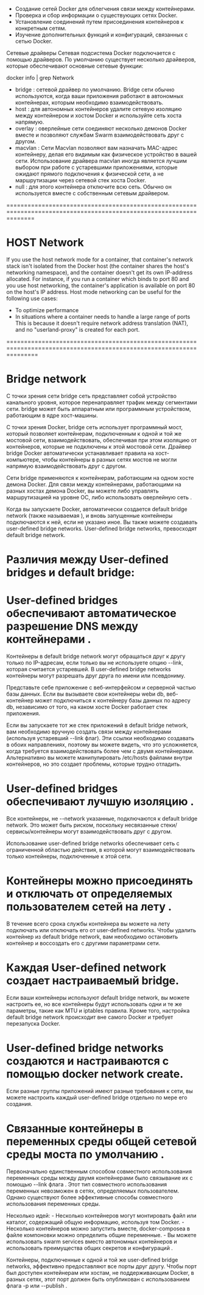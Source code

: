- Создание сетей Docker для облегчения связи между контейнерами.
- Проверка и сбор информации о существующих сетях Docker.
- Установление соединений путем присоединения контейнеров к конкретным сетям.
- Изучение дополнительных функций и конфигураций, связанных с сетью Docker.


Сетевые драйверы
Сетевая подсистема Docker подключается с помощью драйверов. По умолчанию существует несколько драйверов, которые обеспечивают основные сетевые функции:

docker info | grep Network

- bridge : сетевой драйвер по умолчанию. Bridge сети обычно используются, когда ваши приложения работают в автономных контейнерах, которым необходимо взаимодействовать.
- host : для автономных контейнеров удалите сетевую изоляцию между контейнером и хостом Docker и используйте сеть хоста напрямую.
- overlay : оверлейные сети соединяют несколько демонов Docker вместе и позволяют службам Swarm взаимодействовать друг с другом.
- macvlan : Сети Macvlan позволяют вам назначать MAC-адрес контейнеру, делая его видимым как физическое устройство в вашей сети. Использование драйвера macvlan иногда является лучшим выбором при работе с устаревшими приложениями, которые ожидают прямого подключения к физической сети, а не маршрутизации через сетевой стек хоста Docker.
- null : для этого контейнера отключите всю сеть. Обычно он используется вместе с собственным сетевым драйвером.

====================================================================================================================
# HOST Network
If you use the host network mode for a container, that container's network stack isn't isolated from the Docker host (the container shares the host's networking namespace), and the container doesn't get its own IP-address allocated. For instance, if you run a container which binds to port 80 and you use host networking, the container's application is available on port 80 on the host's IP address.
Host mode networking can be useful for the following use cases:
- To optimize performance
- In situations where a container needs to handle a large range of ports
This is because it doesn't require network address translation (NAT), and no "userland-proxy" is created for each port.

=====================================================================================================================
# Bridge network
С точки зрения сети bridge сеть представляет собой устройство канального уровня, которое перенаправляет трафик между сегментами сети. bridge может быть аппаратным или программным устройством, работающим в ядре хост-машины.

С точки зрения Docker, bridge сеть использует программный мост, который позволяет контейнерам, подключенным к одной и той же мостовой сети, взаимодействовать, обеспечивая при этом изоляцию от контейнеров, которые не подключены к этой мостовой сети. Драйвер bridge Docker автоматически устанавливает правила на хост-компьютере, чтобы контейнеры в разных сетях мостов не могли напрямую взаимодействовать друг с другом.

Сети bridge применяются к контейнерам, работающим на одном хосте демона Docker. Для связи между контейнерами, работающими на разных хостах демона Docker, вы можете либо управлять маршрутизацией на уровне ОС, либо использовать оверлейную сеть .

Когда вы запускаете Docker, автоматически создается default bridge network (также называемая ), и вновь запущенные контейнеры подключаются к ней, если не указано иное. Вы также можете создавать user-defined bridge networks. 
User-defined bridge networks, превосходят default bridge network.

# Различия между User-defined bridges и default bridge:
# User-defined bridges обеспечивают автоматическое разрешение DNS между контейнерами .
Контейнеры в default bridge network могут обращаться друг к другу только по IP-адресам, если только вы не используете опцию --link, которая считается устаревшей. В user-defined bridge networks контейнеры могут разрешать друг друга по имени или псевдониму.

Представьте себе приложение с веб-интерфейсом и серверной частью базы данных. Если вы вызываете свои контейнеры webи db, веб-контейнер может подключиться к контейнеру базы данных по адресу db, независимо от того, на каком хосте Docker работает стек приложения.

Если вы запускаете тот же стек приложений в default bridge network, вам необходимо вручную создать связи между контейнерами (используя устаревший --link флаг). Эти ссылки необходимо создавать в обоих направлениях, поэтому вы можете видеть, что это усложняется, когда требуется взаимодействовать более чем с двумя контейнерами. Альтернативно вы можете манипулировать /etc/hosts файлами внутри контейнеров, но это создает проблемы, которые трудно отладить.

# User-defined bridges обеспечивают лучшую изоляцию .
Все контейнеры, не --network указанные, подключаются к default bridge network. Это может быть риском, поскольку несвязанные стеки/сервисы/контейнеры могут взаимодействовать друг с другом.

Использование user-defined bridge networks обеспечивает сеть с ограниченной областью действия, в которой могут взаимодействовать только контейнеры, подключенные к этой сети.

# Контейнеры можно присоединять и отключать от определяемых пользователем сетей на лету .
В течение всего срока службы контейнера вы можете на лету подключать или отключать его от user-defined networks. Чтобы удалить контейнер из default bridge network, вам необходимо остановить контейнер и воссоздать его с другими параметрами сети.

# Каждая User-defined network создает настраиваемый bridge.
Если ваши контейнеры используют default bridge network, вы можете настроить ее, но все контейнеры будут использовать одни и те же параметры, такие как MTU и iptables правила. Кроме того, настройка default bridge network происходит вне самого Docker и требует перезапуска Docker.

# User-defined bridge networks создаются и настраиваются с помощью docker network create. 
Если разные группы приложений имеют разные требования к сети, вы можете настроить каждый user-defined bridge отдельно по мере его создания.

# Связанные контейнеры в переменных среды общей сетевой среды моста по умолчанию .
Первоначально единственным способом совместного использования переменных среды между двумя контейнерами было связывание их с помощью --link флага . Этот тип совместного использования переменных невозможен в сетях, определяемых пользователем. Однако существуют более эффективные способы совместного использования переменных среды. 

Несколько идей:
    - Несколько контейнеров могут монтировать файл или каталог, содержащий общую информацию, используя том Docker.
    - Несколько контейнеров можно запустить вместе, docker-composeа в файле компоновки можно определить общие переменные.
    - Вы можете использовать swarm services вместо автономных контейнеров и использовать преимущества общих секретов и конфигураций .

Контейнеры, подключенные к одной и той же user-defined bridge networks, эффективно предоставляют все порты друг другу. Чтобы порт был доступен контейнерам или хостам, не поддерживающим Docker, в разных сетях, этот порт должен быть опубликован с использованием флага -p или --publish .
